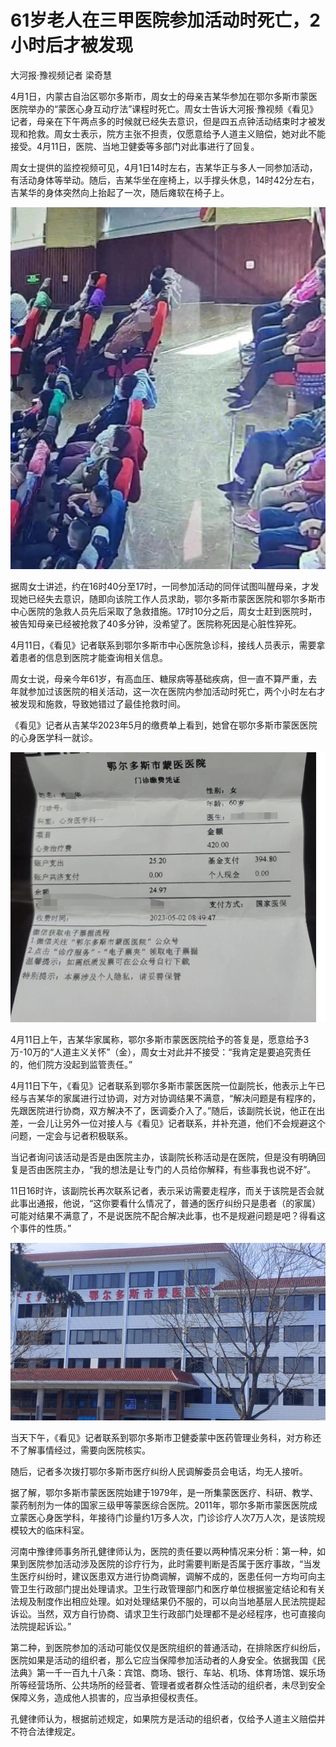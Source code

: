 # 61岁老人在三甲医院参加活动时死亡，2小时后才被发现

大河报·豫视频记者 梁奇慧

4月1日，内蒙古自治区鄂尔多斯市，周女士的母亲吉某华参加在鄂尔多斯市蒙医医院举办的“蒙医心身互动疗法”课程时死亡。周女士告诉大河报·豫视频《看见》记者，母亲在下午两点多的时候就已经失去意识，但是四五点钟活动结束时才被发现和抢救。周女士表示，院方主张不担责，仅愿意给予人道主义赔偿，她对此不能接受。4月11日，医院、当地卫健委等多部门对此事进行了回复。

周女士提供的监控视频可见，4月1日14时左右，吉某华正与多人一同参加活动，有活动身体等举动。随后，吉某华坐在座椅上，以手撑头休息，14时42分左右，吉某华的身体突然向上抬起了一次，随后瘫软在椅子上。

![4364c5b19ccd2b5c7fe84b1104c18670.jpg](https://raw.githubusercontent.com/qqhsx/qqnews_image/main/2024/04/12/61岁老人在三甲医院参加活动时死亡，2小时后才被发现/4364c5b19ccd2b5c7fe84b1104c18670.jpg)

据周女士讲述，约在16时40分至17时，一同参加活动的同伴试图叫醒母亲，才发现她已经失去意识，随即向该院工作人员求助，鄂尔多斯市蒙医医院和鄂尔多斯市中心医院的急救人员先后采取了急救措施。17时10分之后，周女士赶到医院时，被告知母亲已经被抢救了40多分钟，没希望了。医院称死因是心脏性猝死。

4月11日，《看见》记者联系到鄂尔多斯市中心医院急诊科，接线人员表示，需要拿着患者的信息到医院才能查询相关信息。

周女士说，母亲今年61岁，有高血压、糖尿病等基础疾病，但一直不算严重，去年就参加过该医院的相关活动，这一次在医院内参加活动时死亡，两个小时左右才被发现和施救，导致她错过了最佳抢救时间。

《看见》记者从吉某华2023年5月的缴费单上看到，她曾在鄂尔多斯市蒙医医院的心身医学科一就诊。

![f8acffb566042e87db98b4f046a832fa.jpg](https://raw.githubusercontent.com/qqhsx/qqnews_image/main/2024/04/12/61岁老人在三甲医院参加活动时死亡，2小时后才被发现/f8acffb566042e87db98b4f046a832fa.jpg)

4月11日上午，吉某华家属称，鄂尔多斯市蒙医医院给予的答复是，愿意给予3万-10万的“人道主义关怀”（金），周女士对此并不接受：“我肯定是要追究责任的，他们院方没起到监管责任。”

4月11日下午，《看见》记者联系到鄂尔多斯市蒙医医院一位副院长，他表示上午已经与吉某华的家属进行过协调，对方对协调结果不满意，“解决问题是有程序的，先跟医院进行协商，双方解决不了，医调委介入了。”随后，该副院长说，他正在出差，一会儿让另外一位对接人与《看见》记者联系，并补充道，他们不会规避这个问题，一定会与记者积极联系。

当记者询问该活动是否是由医院主办，该副院长称活动是在医院，但是没有明确回复是否由医院主办，“我的想法是让专门的人员给你解释，有些事我也说不好”。

11日16时许，该副院长再次联系记者，表示采访需要走程序，而关于该院是否会就此事出通报，他说，“这你要看什么情况了，普通的医疗纠纷只是患者（的家属）可能对结果不满意了，不是说医院不配合解决此事，也不是规避问题是吧？得看这个事件的性质。”

![287ad8b1ff0a531071fb61f49cb3300c.jpg](https://raw.githubusercontent.com/qqhsx/qqnews_image/main/2024/04/12/61岁老人在三甲医院参加活动时死亡，2小时后才被发现/287ad8b1ff0a531071fb61f49cb3300c.jpg)

当天下午，《看见》记者联系到鄂尔多斯市卫健委蒙中医药管理业务科，对方称还不了解事情经过，需要向医院核实。

随后，记者多次拨打鄂尔多斯市医疗纠纷人民调解委员会电话，均无人接听。

据了解，鄂尔多斯市蒙医医院始建于1979年，是一所集蒙医医疗、科研、教学、蒙药制剂为一体的国家三级甲等蒙医综合医院。2011年，鄂尔多斯市蒙医医院成立蒙医心身医学科，年接待门诊量约1万多人次，门诊诊疗人次7万人次，是该院规模较大的临床科室。

河南中豫律师事务所孔健律师认为，医院的责任要以两种情况来分析：第一种，如果到医院参加活动涉及医院的诊疗行为，此时需要判断是否属于医疗事故，“当发生医疗纠纷时，建议医患双方进行协商调解，调解不成的，医患任何一方均可向主管卫生行政部门提出处理请求。卫生行政管理部门和医疗单位根据鉴定结论和有关法规及制度作出相应处理。如对处理结果仍不服的，可以向当地基层人民法院提起诉讼。当然，双方自行协商、请求卫生行政部门处理都不是必经程序，也可直接向法院提起诉讼。”

第二种，到医院参加的活动可能仅仅是医院组织的普通活动，在排除医疗纠纷后，医院如果是活动的组织者，那么它应当保障参加活动者的人身安全。依据我国《民法典》第一千一百九十八条：宾馆、商场、银行、车站、机场、体育场馆、娱乐场所等经营场所、公共场所的经营者、管理者或者群众性活动的组织者，未尽到安全保障义务，造成他人损害的，应当承担侵权责任。

孔健律师认为，根据前述规定，如果院方是活动的组织者，仅给予人道主义赔偿并不符合法律规定。

